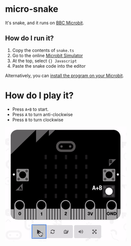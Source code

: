 # micro-snake

It's snake, and it runs on [BBC Microbit](http://microbit.org/guide/).

## How do I run it?

1.  Copy the contents of `snake.ts`
2.  Go to the online [Microbit Simulator](https://makecode.microbit.org/)
3.  At the top, select `{} Javascript`
4.  Paste the snake code into the editor

Alternatively, you can [install the program on your Microbit](https://makecode.microbit.org/device/usb).

# How do I play it?

*   Press `A+B` to start.
*   Press `A` to turn anti-clockwise
*   Press `B` to turn clockwise

![snake](./micro-snake.gif)
